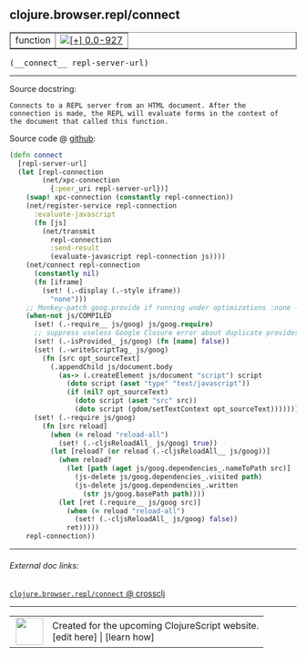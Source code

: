 ## clojure.browser.repl/connect



 <table border="1">
<tr>
<td>function</td>
<td><a href="https://github.com/cljsinfo/cljs-api-docs/tree/0.0-927"><img valign="middle" alt="[+] 0.0-927" title="Added in 0.0-927" src="https://img.shields.io/badge/+-0.0--927-lightgrey.svg"></a> </td>
</tr>
</table>


 <samp>
(__connect__ repl-server-url)<br>
</samp>

---





Source docstring:

```
Connects to a REPL server from an HTML document. After the
connection is made, the REPL will evaluate forms in the context of
the document that called this function.
```


Source code @ [github](https://github.com/clojure/clojurescript/blob/r3058/src/cljs/clojure/browser/repl.cljs#L112-L160):

```clj
(defn connect
  [repl-server-url]
  (let [repl-connection
        (net/xpc-connection
          {:peer_uri repl-server-url})]
    (swap! xpc-connection (constantly repl-connection))
    (net/register-service repl-connection
      :evaluate-javascript
      (fn [js]
        (net/transmit
          repl-connection
          :send-result
          (evaluate-javascript repl-connection js))))
    (net/connect repl-connection
      (constantly nil)
      (fn [iframe]
        (set! (.-display (.-style iframe))
          "none")))
    ;; Monkey-patch goog.provide if running under optimizations :none - David
    (when-not js/COMPILED
      (set! (.-require__ js/goog) js/goog.require)
      ;; suppress useless Google Closure error about duplicate provides
      (set! (.-isProvided_ js/goog) (fn [name] false))
      (set! (.-writeScriptTag_ js/goog)
        (fn [src opt_sourceText]
          (.appendChild js/document.body
            (as-> (.createElement js/document "script") script
              (doto script (aset "type" "text/javascript"))
              (if (nil? opt_sourceText)
                (doto script (aset "src" src))
                (doto script (gdom/setTextContext opt_sourceText)))))))
      (set! (.-require js/goog)
        (fn [src reload]
          (when (= reload "reload-all")
            (set! (.-cljsReloadAll_ js/goog) true))
          (let [reload? (or reload (.-cljsReloadAll__ js/goog))]
            (when reload?
              (let [path (aget js/goog.dependencies_.nameToPath src)]
                (js-delete js/goog.dependencies_.visited path)
                (js-delete js/goog.dependencies_.written
                  (str js/goog.basePath path))))
            (let [ret (.require__ js/goog src)]
              (when (= reload "reload-all")
                (set! (.-cljsReloadAll_ js/goog) false))
              ret)))))
    repl-connection))
```

<!--
Repo - tag - source tree - lines:

 <pre>
clojurescript @ r3058
└── src
    └── cljs
        └── clojure
            └── browser
                └── <ins>[repl.cljs:112-160](https://github.com/clojure/clojurescript/blob/r3058/src/cljs/clojure/browser/repl.cljs#L112-L160)</ins>
</pre>

-->

---



###### External doc links:

[`clojure.browser.repl/connect` @ crossclj](http://crossclj.info/fun/clojure.browser.repl.cljs/connect.html)<br>

---

 <table>
<tr><td>
<img valign="middle" align="right" width="48px" src="http://i.imgur.com/Hi20huC.png">
</td><td>
Created for the upcoming ClojureScript website.<br>
[edit here] | [learn how]
</td></tr></table>

[edit here]:https://github.com/cljsinfo/cljs-api-docs/blob/master/cljsdoc/clojure.browser.repl_connect.cljsdoc
[learn how]:https://github.com/cljsinfo/cljs-api-docs/wiki/cljsdoc-files

<!--

This information was too distracting to show to readers, but I'll leave it
commented here since it is helpful to:

- pretty-print the data used to generate this document
- and show how to retrieve that data



The API data for this symbol:

```clj
{:ns "clojure.browser.repl",
 :name "connect",
 :signature ["[repl-server-url]"],
 :history [["+" "0.0-927"]],
 :type "function",
 :full-name-encode "clojure.browser.repl_connect",
 :source {:code "(defn connect\n  [repl-server-url]\n  (let [repl-connection\n        (net/xpc-connection\n          {:peer_uri repl-server-url})]\n    (swap! xpc-connection (constantly repl-connection))\n    (net/register-service repl-connection\n      :evaluate-javascript\n      (fn [js]\n        (net/transmit\n          repl-connection\n          :send-result\n          (evaluate-javascript repl-connection js))))\n    (net/connect repl-connection\n      (constantly nil)\n      (fn [iframe]\n        (set! (.-display (.-style iframe))\n          \"none\")))\n    ;; Monkey-patch goog.provide if running under optimizations :none - David\n    (when-not js/COMPILED\n      (set! (.-require__ js/goog) js/goog.require)\n      ;; suppress useless Google Closure error about duplicate provides\n      (set! (.-isProvided_ js/goog) (fn [name] false))\n      (set! (.-writeScriptTag_ js/goog)\n        (fn [src opt_sourceText]\n          (.appendChild js/document.body\n            (as-> (.createElement js/document \"script\") script\n              (doto script (aset \"type\" \"text/javascript\"))\n              (if (nil? opt_sourceText)\n                (doto script (aset \"src\" src))\n                (doto script (gdom/setTextContext opt_sourceText)))))))\n      (set! (.-require js/goog)\n        (fn [src reload]\n          (when (= reload \"reload-all\")\n            (set! (.-cljsReloadAll_ js/goog) true))\n          (let [reload? (or reload (.-cljsReloadAll__ js/goog))]\n            (when reload?\n              (let [path (aget js/goog.dependencies_.nameToPath src)]\n                (js-delete js/goog.dependencies_.visited path)\n                (js-delete js/goog.dependencies_.written\n                  (str js/goog.basePath path))))\n            (let [ret (.require__ js/goog src)]\n              (when (= reload \"reload-all\")\n                (set! (.-cljsReloadAll_ js/goog) false))\n              ret)))))\n    repl-connection))",
          :title "Source code",
          :repo "clojurescript",
          :tag "r3058",
          :filename "src/cljs/clojure/browser/repl.cljs",
          :lines [112 160]},
 :full-name "clojure.browser.repl/connect",
 :docstring "Connects to a REPL server from an HTML document. After the\nconnection is made, the REPL will evaluate forms in the context of\nthe document that called this function."}

```

Retrieve the API data for this symbol:

```clj
;; from Clojure REPL
(require '[clojure.edn :as edn])
(-> (slurp "https://raw.githubusercontent.com/cljsinfo/cljs-api-docs/catalog/cljs-api.edn")
    (edn/read-string)
    (get-in [:symbols "clojure.browser.repl/connect"]))
```

-->
